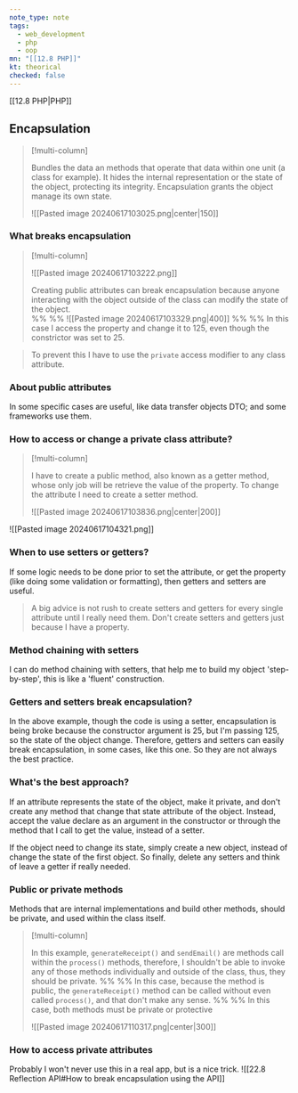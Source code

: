 ```yaml
---
note_type: note
tags:
  - web_development
  - php
  - oop
mn: "[[12.8 PHP]]"
kt: theorical
checked: false
---
```

[[12.8 PHP|PHP]]

## Encapsulation
>[!multi-column]
>
>Bundles the data an methods that operate that data within one unit (a class for example). It hides the internal representation or the state of the object, protecting its integrity. Encapsulation grants the object manage its own state. 
>
>![[Pasted image 20240617103025.png|center|150]]

### What breaks encapsulation
>[!multi-column]
>
>![[Pasted image 20240617103222.png]]
>
>Creating public attributes can break encapsulation because anyone interacting with the object outside of the class can modify the state of the object.  
>%% %%
>![[Pasted image 20240617103329.png|400]]
>%% %%
>In this case I access the property and change it to 125, even though the constrictor was set to 25.

>To prevent this I have to use the `private` access modifier to any class attribute.

### About public attributes
In some specific cases are useful, like data transfer objects DTO; and some frameworks use them. 
### How to access or change a private class attribute?
>[!multi-column]
>
>I have to create a public method, also known as a getter method, whose only job will be retrieve the value of the property. To change the attribute I need to create a setter method.
>
>![[Pasted image 20240617103836.png|center|200]] 

![[Pasted image 20240617104321.png]]

### When to use setters or getters?
If some logic needs to be done prior to set the attribute, or get the property (like doing some validation or formatting), then getters and setters are useful.

>A big advice is not rush to create setters and getters for every single attribute until I really need them. Don't create setters and getters just because I have a property.  

### Method chaining with setters
I can do method chaining with setters, that help me to build my object 'step-by-step', this is like a 'fluent' construction.
### Getters and setters break encapsulation?
In the above example, though the code is using a setter, encapsulation is being broke because the constructor argument is 25, but I'm passing 125, so the state of the object change. Therefore, getters and setters can easily break encapsulation, in some cases, like this one. So they are not always the best practice.

### What's the best approach? 
If an attribute represents the state of the object, make it private, and don't create any method that change that state attribute of the object. Instead, accept the value declare as an argument in the constructor or through the method that I call to get the value, instead of a setter.  

If the object need to change its state, simply create a new object, instead of change the state of the first object. So finally, delete any setters and think of leave a getter if really needed.

### Public or private methods
Methods that are internal implementations and build other methods, should be private, and used within the class itself. 

>[!multi-column]
>
>In this example, `generateReceipt()` and `sendEmail()` are methods call within the `process()` methods, therefore, I shouldn't be able to invoke any of those methods individually and outside of the class, thus, they should be private. 
>%% %%
>In this case, because the method is public, the `generateReceipt()` method can be called without even called `process()`, and that don't make any sense. 
>%% %%
>In this case, both methods must be private or protective
>
>![[Pasted image 20240617110317.png|center|300]]


### How to access private attributes
Probably I won't never use this in a real app, but is a nice trick. 
![[22.8 Reflection API#How to break encapsulation using the API]]



